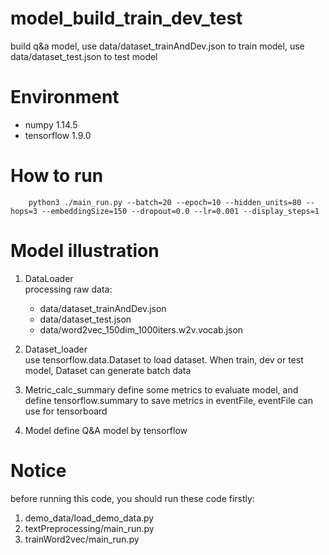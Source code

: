 # model_build_train_dev_test
build q&a model, use data/dataset_trainAndDev.json to train model, use data/dataset_test.json to test model

# Environment
+ numpy                  1.14.5   
+ tensorflow             1.9.0   

# How to run
~~~
    python3 ./main_run.py --batch=20 --epoch=10 --hidden_units=80 --hops=3 --embeddingSize=150 --dropout=0.0 --lr=0.001 --display_steps=1
~~~

# Model illustration
1. DataLoader  
    processing raw data:
    + data/dataset_trainAndDev.json
    + data/dataset_test.json
    + data/word2vec_150dim_1000iters.w2v.vocab.json
    
2. Dataset_loader  
    use tensorflow.data.Dataset to load dataset. When train, dev or test model, Dataset can generate batch data
    
3. Metric_calc_summary
    define some metrics to evaluate model, and define tensorflow.summary to save metrics in eventFile, eventFile can use for tensorboard
    
4. Model
    define Q&A model by tensorflow
    
# Notice
before running this code, you should run these code firstly: 
1. demo_data/load_demo_data.py 
2. textPreprocessing/main_run.py
3. trainWord2vec/main_run.py
